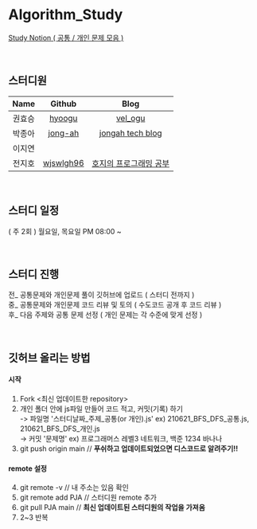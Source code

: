# Algorithm_Study

[Study Notion ( 공통 / 개인 문제 모음 )](https://www.notion.so/5ec04b22917e42d8a57560c553f3e1c0?v=a3588295629e46c3af3d504036a5d847, "Notion Link") 

<br/>

## 스터디원 

|Name|Github|Blog|
|:---:|:---:|:---:|
|권효승|[hyoogu](https://github.com/hyoogu "Github Link")|[vel_ogu](https://velog.io/@idhyo0o "Blog Link")|
|박종아|[jong-ah](https://github.com/jong-ah "Github Link")|[jongah tech blog](https://medium.com/jongah-tech-blog "Blog Link")|
|이지연|||
|전지호|[wjswlgh96](https://github.com/wjswlgh96 "Github Link")|[호지의 프로그래밍 공부](https://wjswlgh96.tistory.com/ "Blog Link")|

<br/>

## 스터디 일정

( 주 2회 ) 월요일, 목요일 PM 08:00 ~

<br/>

## 스터디 진행

전_ 공통문제와 개인문제 풀이 깃허브에 업로드 ( 스터디 전까지 )   
중_ 공통문제와 개인문제 코드 리뷰 및 토의 ( 수도코드 공개 후 코드 리뷰 )   
후_ 다음 주제와 공통 문제 선정 ( 개인 문제는 각 수준에 맞게 선정 )   

<br/>

## 깃허브 올리는 방법

#### 시작
01. Fork <최신 업데이트한 repository>   
02. 개인 폴더 안에 js파일 만들어 코드 적고, 커밋(기록) 하기   
-> 파일명 '스터디날짜_주제_공통(or 개인).js' ex) 210621_BFS_DFS_공통.js, 210621_BFS_DFS_개인.js   
-> 커밋 '문제명' ex) 프로그래머스 레벨3 네트워크, 백준 1234 바나나   
03. git push origin main // **푸쉬하고 업데이트되었으면 디스코드로 알려주기!!**    

#### remote 설정
04. git remote -v // 내 주소는 있음 확인   
05. git remote add PJA <PJA remote repository> // 스터디원 remote 추가   
06. git pull PJA main // **최신 업데이트된 스터디원의 작업을 가져옴**   
07. 2~3 반복 
